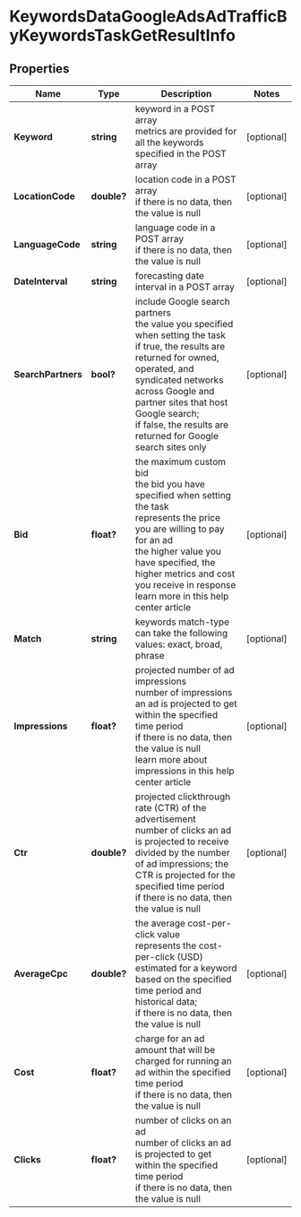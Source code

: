 # KeywordsDataGoogleAdsAdTrafficByKeywordsTaskGetResultInfo


## Properties

| Name | Type | Description | Notes |
|------------ | ------------- | ------------- | -------------|
**Keyword** | **string** | keyword in a POST array<br>metrics are provided for all the keywords specified in the POST array |[optional]|
**LocationCode** | **double?** | location code in a POST array<br>if there is no data, then the value is null |[optional]|
**LanguageCode** | **string** | language code in a POST array<br>if there is no data, then the value is null |[optional]|
**DateInterval** | **string** | forecasting date interval in a POST array |[optional]|
**SearchPartners** | **bool?** | include Google search partners<br>the value you specified when setting the task<br>if true, the results are returned for owned, operated, and syndicated networks across Google and partner sites that host Google search;<br>if false, the results are returned for Google search sites only |[optional]|
**Bid** | **float?** | the maximum custom bid<br>the bid you have specified when setting the task<br>represents the price you are willing to pay for an ad<br>the higher value you have specified, the higher metrics and cost you receive in response<br>learn more in this help center article |[optional]|
**Match** | **string** | keywords match-type<br>can take the following values: exact, broad, phrase |[optional]|
**Impressions** | **float?** | projected number of ad impressions<br>number of impressions an ad is projected to get within the specified time period<br>if there is no data, then the value is null<br>learn more about impressions in this help center article |[optional]|
**Ctr** | **double?** | projected clickthrough rate (CTR) of the advertisement<br>number of clicks an ad is projected to receive divided by the number of ad impressions; the CTR is projected for the specified time period<br>if there is no data, then the value is null |[optional]|
**AverageCpc** | **double?** | the average cost-per-click value<br>represents the cost-per-click (USD) estimated for a keyword based on the specified time period and historical data;<br>if there is no data, then the value is null |[optional]|
**Cost** | **float?** | charge for an ad<br>amount that will be charged for running an ad within the specified time period<br>if there is no data, then the value is null |[optional]|
**Clicks** | **float?** | number of clicks on an ad<br>number of clicks an ad is projected to get within the specified time period<br>if there is no data, then the value is null |[optional]|